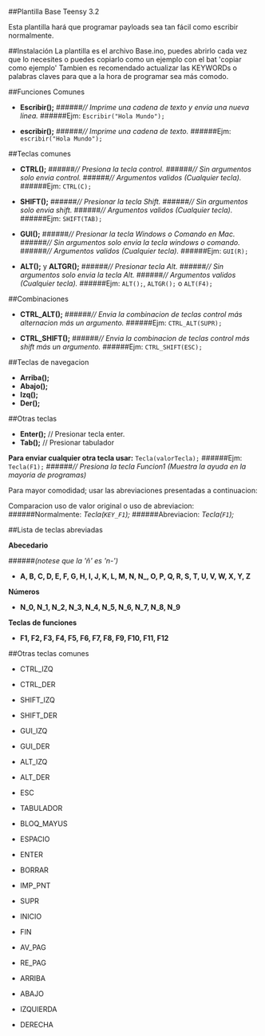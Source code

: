 ##Plantilla Base Teensy 3.2

Esta plantilla hará que programar payloads sea tan fácil como escribir normalmente.

##Instalación
La plantilla es el archivo Base.ino, puedes abrirlo cada vez que lo necesites o puedes copiarlo como un ejemplo con el bat 'copiar como ejemplo'
Tambien es recomendado actualizar las KEYWORDs o palabras claves para que a la hora de programar sea más comodo.

##Funciones Comunes

- **Escribir();**
######*// Imprime una cadena de texto y envia una nueva linea.*
######Ejm: ```Escribir("Hola Mundo");```

- **escribir();**
######*// Imprime una cadena de texto.*
######Ejm: ```escribir("Hola Mundo");```

##Teclas comunes

- **CTRL();**
######*// Presiona la tecla control.*
######*// Sin argumentos solo envia control.*
######*// Argumentos validos (Cualquier tecla).*
######Ejm: ```CTRL(C);```

- **SHIFT();**
######*// Presionar la tecla Shift.*
######*// Sin argumentos solo envia shift.*
######*// Argumentos validos (Cualquier tecla).*
######Ejm: ```SHIFT(TAB);```

- **GUI();**
######*// Presionar la tecla Windows o Comando en Mac.*
######*// Sin argumentos solo envia la tecla windows o comando.*
######*// Argumentos validos (Cualquier tecla).*
######Ejm: ```GUI(R);```

- **ALT();** y **ALTGR();**
######*// Presionar tecla Alt.*
######*// Sin argumentos solo envia la tecla Alt.*
######*// Argumentos validos (Cualquier tecla).*
######Ejm: ```ALT();```, ```ALTGR();``` o ```ALT(F4);```


##Combinaciones

- **CTRL_ALT();**
######*// Envia la combinacion de teclas control más alternacion más un argumento.*
######Ejm: ```CTRL_ALT(SUPR);```

- **CTRL_SHIFT();**
######*// Envia la combinacion de teclas control más shift más un argumento.*
######Ejm: ```CTRL_SHIFT(ESC);```

##Teclas de navegacion
- **Arriba();**
- **Abajo();**
- **Izq();**
- **Der();**

##Otras teclas
- **Enter();**
  // Presionar tecla enter.
- **Tab();**
  // Presionar tabulador

**__Para enviar cualquier otra tecla usar:__**  ```Tecla(valorTecla);```
######Ejm: ```Tecla(F1);```
######*// Presiona la tecla Funcion1 (Muestra la ayuda en la mayoria de programas)*

Para mayor comodidad; usar las abreviaciones presentadas a continuacion:

Comparacion uso de valor original o  uso de abreviacion:
######Normalmente: *Tecla(``KEY_F1``);*
######Abreviacion:   *Tecla(``F1``);*
 

##Lista de teclas abreviadas

**Abecedario**

######*(notese que la 'ñ' es 'n-')*
- **A, B, C, D, E, F, G, H, I, J, K, L, M, N, N_, O, P, Q, R, S, T, U, V, W, X, Y, Z**

**Números**

- **N_0, N_1, N_2, N_3, N_4, N_5, N_6, N_7, N_8, N_9**

**Teclas de funciones**
  
- **F1, F2, F3, F4, F5, F6, F7, F8, F9, F10, F11, F12**


##Otras teclas comunes

- CTRL_IZQ
- CTRL_DER
- SHIFT_IZQ
- SHIFT_DER
- GUI_IZQ
- GUI_DER
- ALT_IZQ
- ALT_DER

- ESC
- TABULADOR
- BLOQ_MAYUS
- ESPACIO
- ENTER
- BORRAR
- IMP_PNT
- SUPR
- INICIO
- FIN
- AV_PAG
- RE_PAG

- ARRIBA
- ABAJO
- IZQUIERDA
- DERECHA
